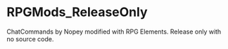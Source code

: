 # RPGMods_ReleaseOnly
ChatCommands by Nopey modified with RPG Elements. Release only with no source code.
